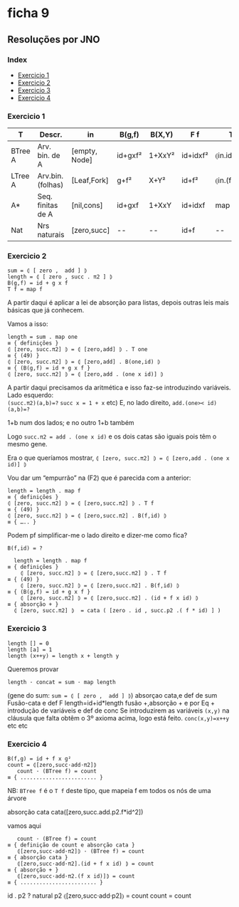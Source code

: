   

# ficha 9

  

## Resoluções por JNO

  
 
### Index

-  [Exercicio 1](#ex1)
- [Exercicio 2](#ex2)
- [Exercicio 3](#ex3)
- [Exercicio 4](#ex4)



### <a id="ex1"></a> Exercicio 1


|T   | Descr.     | in  |  B(g,f)  | B(X,Y) | F f   | T f 
|--|--| --|--|--|--|--
|  BTree A | Arv. bin. de A  |  [empty, Node] | id+gxf² |1+XxY² |  id+idxf² |⦇in.id+fxid⦈   
| LTree A| Arv.bin.(folhas)  |[Leaf,Fork]   |g+f² |  X+Y² | id+f²  | ⦇in.(f+id)⦈    
| A* |Seq. finitas de A |[nil,cons]  | id+gxf | 1+XxY  | id+idxf  |map f   
| Nat  |Nrs naturais    |[zero,succ]   | -- |-- |  id+f  | --


### <a id="ex2"></a> Exercicio 2

    sum = ⦇ [ zero ,  add ] ⦈  
    length = ⦇ [ zero , succ . π2 ] ⦈  
    B(g,f) = id + g x f  
    T f = map f

A partir daqui é aplicar a lei de absorção para listas, depois outras leis mais básicas que já conhecem. 

Vamos a isso: 

`length = sum . map one`  
`≡ { definições }`  
`⦇ [zero, succ.π2] ⦈ = ⦇ [zero,add] ⦈ . T one`  
`≡ { (49) }`  
`⦇ [zero, succ.π2] ⦈ = ⦇ [zero,add] . B(one,id) ⦈`  
`≡ { (B(g,f) = id + g x f }`  
`⦇ [zero, succ.π2] ⦈ = ⦇ [zero,add . (one x id)] ⦈`


A partir daqui precisamos da aritmética e isso faz-se introduzindo variáveis. Lado esquerdo:  
`(succ.π2)(a,b)=?` 
`succ x = 1 + x` etc)
E, no lado direito, `add.(one>< id)(a,b)=?`

1+b num dos lados; e no outro 1+b também

Logo `succ.π2 = add . (one x id)` e os dois catas são iguais pois têm o mesmo gene.

Era o que queríamos mostrar, `⦇ [zero, succ.π2] ⦈ = ⦇ [zero,add . (one x id)] ⦈`

Vou dar um “empurrão” na (F2) que é parecida com a anterior:  

`length = length . map f`  
`≡ { definições }`  
`⦇ [zero, succ.π2] ⦈ = ⦇ [zero,succ.π2] ⦈ . T f`  
`≡ { (49) }`  
`⦇ [zero, succ.π2] ⦈ = ⦇ [zero,succ.π2] . B(f,id) ⦈`  
`≡ { ….. }`  

Podem pf simplificar-me o lado direito e dizer-me como fica?

`B(f,id) = ?`

      length = length . map f  
    ≡ { definições }  
        ⦇ [zero, succ.π2] ⦈ = ⦇ [zero,succ.π2] ⦈ . T f  
    ≡ { (49) }  
        ⦇ [zero, succ.π2] ⦈ = ⦇ [zero,succ.π2] . B(f,id) ⦈  
    ≡ { (B(g,f) = id + g x f }  
        ⦇ [zero, succ.π2] ⦈ = ⦇ [zero,succ.π2] . (id + f x id) ⦈  
    ≡ { absorção + }
      ⦇ [zero, succ.π2] ⦈  = cata ( [zero . id , succ.p2 .( f * id) ] ) 



### <a id="ex3"></a> Exercicio 3


    length [] = 0  
    length [a] = 1  
    length (x++y) = length x + length y

Queremos provar  

    length · concat = sum · map length
(gene do sum:  `sum = ⦇ [ zero ,  add ] ⦈`)
absorçao cata,e def de sum 
Fusão-cata e def F length=id+id*length
fusão +,absorção + e por Eq +
introdução de variáveis e def de conc
Se introduzirem as variáveis `(x,y)` na cláusula que falta obtêm o 3º axioma acima, logo está feito.  `conc(x,y)=x++y` etc etc

### <a id="ex4"></a> Exercicio 4

    B(f,g) = id + f x g²  
    count = ⦇[zero,succ·add·π2]⦈  
       count · (BTree f) = count  
    ≡ { ........................ }

NB: `BTree f` é o `T f` deste tipo, que mapeia f em todos os nós de uma árvore

absorção cata
cata([zero,succ.add.p2.f*id^2])

vamos aqui

       count · (BTree f) = count  
    ≡ { definição de count e absorção cata }  
       ⦇[zero,succ·add·π2]⦈ · (BTree f) = count  
    ≡ { absorção cata }  
       ⦇[zero,succ·add·π2].(id + f x id) ⦈ = count  
    ≡ { absorção + }  
       ⦇[zero,succ·add·π2.(f x id)]⦈ = count  
    ≡ { ........................ }

id . p2 ? natural p2
⦇[zero,succ·add·p2]⦈ = count
count = count











